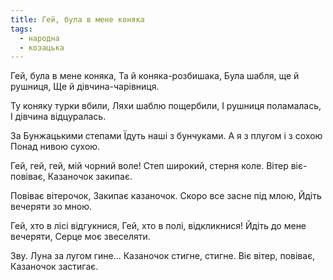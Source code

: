 ```yaml
---
title: Гей, була в мене коняка
tags:
  - народна
  - козацька
---
```

Гей, була в мене коняка,
Та й коняка-розбишака,
Була шабля, ще й рушниця,
Ще й дівчина-чарівниця.

Ту коняку турки вбили,
Ляхи шаблю пощербили,
І рушниця поламалась,
І дівчина відцуралась.

За Бунжацькими степами
Їдуть наші з бунчуками.
А я з плугом і з сохою
Понад нивою сухою.

Гей, гей, гей, мій чорний воле!
Степ широкий, стерня коле.
Вітер віє-повіває,
Казаночок закипає.

Повіває вітерочок,
Закипає казаночок.
Скоро все засне під млою,
Йдіть вечеряти зо мною.

Гей, хто в лісі відгукнися,
Гей, хто в полі, відкликнися!
Йдіть до мене вечеряти,
Серце моє звеселяти.

Зву. Луна за лугом гине...
Казаночок стигне, стигне.
Віє вітер, повіває,
Казаночок застигає.
